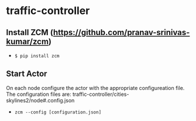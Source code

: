 # traffic-controller

  Install ZCM (https://github.com/pranav-srinivas-kumar/zcm)
------------------------------------------------------------
* ``` $ pip install zcm ```

Start Actor
------------
On each node configure the actor with the appropriate configureation file. The configuration files are: traffic-controller/cities-skylines2/node#.config.json
* ```zcm --config [configuration.json]```
